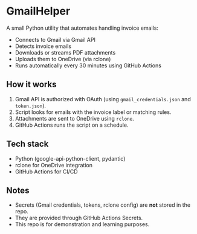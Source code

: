 # GmailHelper

A small Python utility that automates handling invoice emails:

- Connects to Gmail via Gmail API
- Detects invoice emails
- Downloads or streams PDF attachments
- Uploads them to OneDrive (via rclone)
- Runs automatically every 30 minutes using GitHub Actions

## How it works

1. Gmail API is authorized with OAuth (using `gmail_credentials.json` and `token.json`).
2. Script looks for emails with the invoice label or matching rules.
3. Attachments are sent to OneDrive using `rclone`.
4. GitHub Actions runs the script on a schedule.

## Tech stack

- Python (google-api-python-client, pydantic)
- rclone for OneDrive integration
- GitHub Actions for CI/CD

## Notes

- Secrets (Gmail credentials, tokens, rclone config) are **not** stored in the repo.  
- They are provided through GitHub Actions Secrets.  
- This repo is for demonstration and learning purposes.
